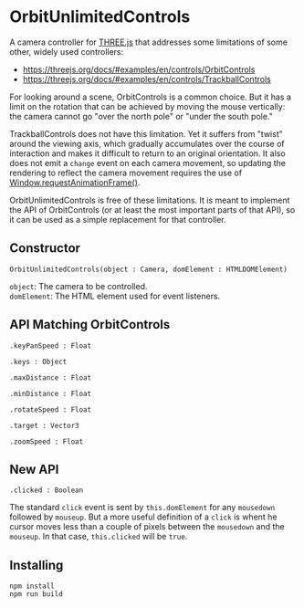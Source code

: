 # OrbitUnlimitedControls

A camera controller for [THREE.js](https://threejs.org) that addresses some limitations of some other, widely used controllers:
* https://threejs.org/docs/#examples/en/controls/OrbitControls
* https://threejs.org/docs/#examples/en/controls/TrackballControls

For looking around a scene, OrbitControls is a common choice.  But it has a limit on the
rotation that can be achieved by moving the mouse vertically: the camera cannot go "over the
north pole" or "under the south pole."

TrackballControls does not have this limitation.  Yet it suffers from "twist" around the viewing
axis, which gradually accumulates over the course of interaction and makes it difficult to
return to an original orientation.  It also does not emit a `change` event on each camera
movement, so updating the rendering to reflect the camera movement requires the use of
[Window.requestAnimationFrame()](https://developer.mozilla.org/en-US/docs/Web/API/window/requestAnimationFrame).

OrbitUnlimitedControls is free of these limitations.  It is meant to implement the API of
OrbitControls (or at least the most important parts of that API), so it can be used as a simple
replacement for that controller.

## Constructor

`OrbitUnlimitedControls(object : Camera, domElement : HTMLDOMElement)`

`object`: The camera to be controlled.  
`domElement`: The HTML element used for event listeners.


## API Matching OrbitControls

`.keyPanSpeed : Float`

`.keys : Object`

`.maxDistance : Float`

`.minDistance : Float`

`.rotateSpeed : Float`

`.target : Vector3`

`.zoomSpeed : Float`


## New API

`.clicked : Boolean`

The standard `click` event is sent by `this.domElement` for any `mousedown` followed by `mouseup`.  But a more useful definition of a `click` is whent he cursor moves less than a couple of pixels between the `mousedown` and the `mouseup`.  In that case, `this.clicked` will be `true`.

## Installing

```
npm install
npm run build
```
